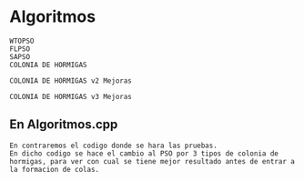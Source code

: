 # Algoritmos 
    WTOPSO
    FLPSO
    SAPSO
    COLONIA DE HORMIGAS
    
    COLONIA DE HORMIGAS v2 Mejoras
    
    COLONIA DE HORMIGAS v3 Mejoras 


## En Algoritmos.cpp
    En contraremos el codigo donde se hara las pruebas.
    En dicho codigo se hace el cambio al PSO por 3 tipos de colonia de hormigas, para ver con cual se tiene mejor resultado antes de entrar a la formacion de colas.
   
